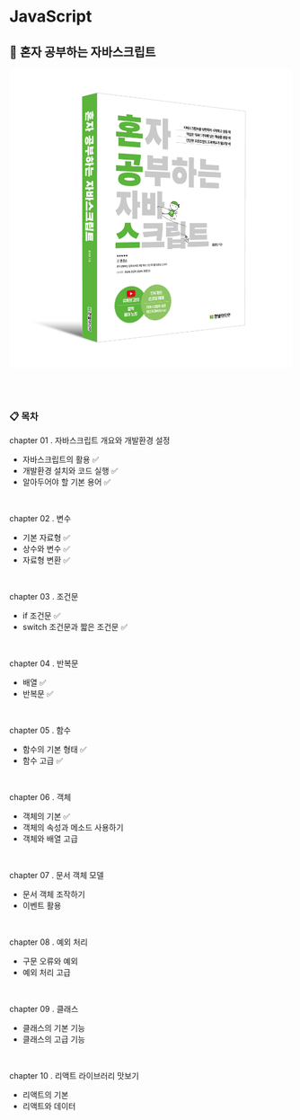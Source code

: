 # JavaScript

## 📖 혼자 공부하는 자바스크립트
![book.png](./assets/book.png)

<br>
<br>

### 📋 목차
chapter 01 . 자바스크립트 개요와 개발환경 설정
- 자바스크립트의 활용 ✅
- 개발환경 설치와 코드 실행 ✅
- 알아두어야 할 기본 용어 ✅

<br>

chapter 02 . 변수
- 기본 자료형 ✅
- 상수와 변수 ✅
- 자료형 변환 ✅

<br>

chapter 03 . 조건문
- if 조건문 ✅
- switch 조건문과 짧은 조건문 ✅

<br>

chapter 04 . 반복문
- 배열 ✅
- 반복문 ✅

<br>

chapter 05 . 함수
- 함수의 기본 형태 ✅
- 함수 고급 ✅

<br>

chapter 06 . 객체
- 객체의 기본 ✅
- 객체의 속성과 메소드 사용하기
- 객체와 배열 고급

<br>

chapter 07 . 문서 객체 모델
- 문서 객체 조작하기
- 이벤트 활용

<br>

chapter 08 . 예외 처리
- 구문 오류와 예외
- 예외 처리 고급

<br>

chapter 09 . 클래스
- 클래스의 기본 기능
- 클래스의 고급 기능

<br>

chapter 10 . 리액트 라이브러리 맛보기
- 리액트의 기본
- 리액트와 데이터
